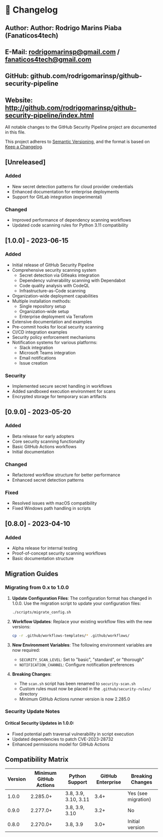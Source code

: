 # 📝 Changelog

## Author: Author: Rodrigo Marins Piaba (Fanaticos4tech)

## E-Mail: rodrigomarinsp@gmail.com / fanaticos4tech@gmail.com

## GitHub: github.com/rodrigomarinsp/github-security-pipeline

## Website: http://github.com/rodrigomarinsp/github-security-pipeline/index.html

All notable changes to the GitHub Security Pipeline project are documented in this file.

This project adheres to [Semantic Versioning](https://semver.org/spec/v2.0.0.html), and the format is based on [Keep a Changelog](https://keepachangelog.com/en/1.0.0/).

## [Unreleased]

### Added
- New secret detection patterns for cloud provider credentials
- Enhanced documentation for enterprise deployments
- Support for GitLab integration (experimental)

### Changed
- Improved performance of dependency scanning workflows
- Updated code scanning rules for Python 3.11 compatibility

## [1.0.0] - 2023-06-15

### Added
- Initial release of GitHub Security Pipeline
- Comprehensive security scanning system
  - Secret detection via Gitleaks integration
  - Dependency vulnerability scanning with Dependabot
  - Code quality analysis with CodeQL
  - Infrastructure-as-Code scanning
- Organization-wide deployment capabilities
- Multiple installation methods:
  - Single repository setup
  - Organization-wide setup
  - Enterprise deployment via Terraform
- Extensive documentation and examples
- Pre-commit hooks for local security scanning
- CI/CD integration examples
- Security policy enforcement mechanisms
- Notification systems for various platforms:
  - Slack integration
  - Microsoft Teams integration
  - Email notifications
  - Issue creation

### Security
- Implemented secure secret handling in workflows
- Added sandboxed execution environment for scans
- Encrypted storage for temporary scan artifacts

## [0.9.0] - 2023-05-20

### Added
- Beta release for early adopters
- Core security scanning functionality
- Basic GitHub Actions workflows
- Initial documentation

### Changed
- Refactored workflow structure for better performance
- Enhanced secret detection patterns

### Fixed
- Resolved issues with macOS compatibility
- Fixed Windows path handling in scripts

## [0.8.0] - 2023-04-10

### Added
- Alpha release for internal testing
- Proof-of-concept security scanning workflows
- Basic documentation structure

## Migration Guides

### Migrating from 0.x to 1.0.0

1. **Update Configuration Files**:
   The configuration format has changed in 1.0.0. Use the migration script to update your configuration files:
   ```bash
   ./scripts/migrate_config.sh
   ```

2. **Workflow Updates**:
   Replace your existing workflow files with the new versions:
   ```bash
   cp -r .github/workflows-templates/* .github/workflows/
   ```

3. **New Environment Variables**:
   The following environment variables are now required:
   - `SECURITY_SCAN_LEVEL`: Set to "basic", "standard", or "thorough"
   - `NOTIFICATION_CHANNEL`: Configure notification preferences

4. **Breaking Changes**:
   - The `scan.sh` script has been renamed to `security-scan.sh`
   - Custom rules must now be placed in the `.github/security-rules/` directory
   - Minimum GitHub Actions runner version is now 2.285.0

### Security Update Notes

#### Critical Security Updates in 1.0.0:
- Fixed potential path traversal vulnerability in script execution
- Updated dependencies to patch CVE-2023-28732
- Enhanced permissions model for GitHub Actions

## Compatibility Matrix

| Version | Minimum GitHub Actions | Python Support | GitHub Enterprise | Breaking Changes |
|---------|------------------------|----------------|------------------|-----------------|
| 1.0.0   | 2.285.0+              | 3.8, 3.9, 3.10, 3.11 | 3.4+           | Yes (see migration) |
| 0.9.0   | 2.277.0+              | 3.8, 3.9, 3.10 | 3.2+           | No              |
| 0.8.0   | 2.270.0+              | 3.8, 3.9       | 3.0+           | Initial version |
